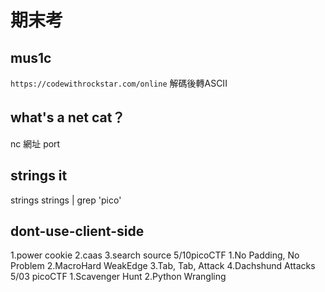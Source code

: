 # 期末考
## mus1c
`https://codewithrockstar.com/online`
解碼後轉ASCII
## what's a net cat？
nc 網址 port
## strings it
strings strings | grep 'pico'
## dont-use-client-side
1.power cookie
2.caas
3.search source
5/10picoCTF
1.No Padding, No Problem
2.MacroHard WeakEdge
3.Tab, Tab, Attack
4.Dachshund Attacks
5/03 picoCTF
1.Scavenger Hunt
2.Python Wrangling

